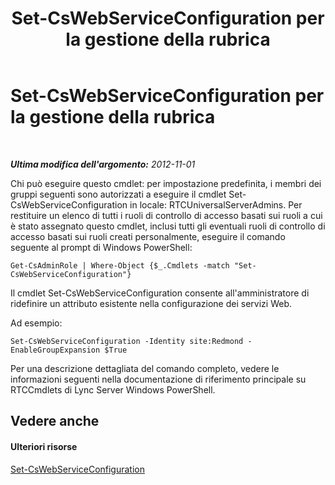 ﻿---
title: Set-CsWebServiceConfiguration per la gestione della rubrica
TOCTitle: Set-CsWebServiceConfiguration per la gestione della rubrica
ms:assetid: 79d0edf5-23f3-4845-a7b7-e11b5a928bab
ms:mtpsurl: https://technet.microsoft.com/it-it/library/Gg429709(v=OCS.15)
ms:contentKeyID: 49301060
ms.date: 08/24/2015
mtps_version: v=OCS.15
ms.translationtype: HT
---

# Set-CsWebServiceConfiguration per la gestione della rubrica

 

_**Ultima modifica dell'argomento:** 2012-11-01_

Chi può eseguire questo cmdlet: per impostazione predefinita, i membri dei gruppi seguenti sono autorizzati a eseguire il cmdlet Set-CsWebServiceConfiguration in locale: RTCUniversalServerAdmins. Per restituire un elenco di tutti i ruoli di controllo di accesso basati sui ruoli a cui è stato assegnato questo cmdlet, inclusi tutti gli eventuali ruoli di controllo di accesso basati sui ruoli creati personalmente, eseguire il comando seguente al prompt di Windows PowerShell:

    Get-CsAdminRole | Where-Object {$_.Cmdlets -match "Set-CsWebServiceConfiguration"}

Il cmdlet Set-CsWebServiceConfiguration consente all'amministratore di ridefinire un attributo esistente nella configurazione dei servizi Web.

Ad esempio:

    Set-CsWebServiceConfiguration -Identity site:Redmond -EnableGroupExpansion $True

Per una descrizione dettagliata del comando completo, vedere le informazioni seguenti nella documentazione di riferimento principale su RTCCmdlets di Lync Server Windows PowerShell.

## Vedere anche

#### Ulteriori risorse

[Set-CsWebServiceConfiguration](set-cswebserviceconfiguration.md)

